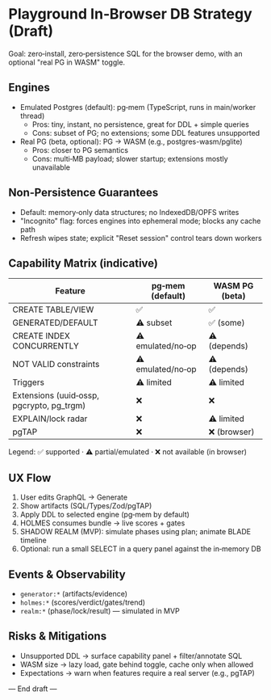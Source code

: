 # Playground In‑Browser DB Strategy (Draft)

Goal: zero‑install, zero‑persistence SQL for the browser demo, with an optional "real PG in WASM" toggle.

## Engines

- Emulated Postgres (default): pg‑mem (TypeScript, runs in main/worker thread)
  - Pros: tiny, instant, no persistence, great for DDL + simple queries
  - Cons: subset of PG; no extensions; some DDL features unsupported
- Real PG (beta, optional): PG → WASM (e.g., postgres-wasm/pglite)
  - Pros: closer to PG semantics
  - Cons: multi‑MB payload; slower startup; extensions mostly unavailable

## Non‑Persistence Guarantees

- Default: memory‑only data structures; no IndexedDB/OPFS writes
- "Incognito" flag: forces engines into ephemeral mode; blocks any cache path
- Refresh wipes state; explicit "Reset session" control tears down workers

## Capability Matrix (indicative)

| Feature | pg‑mem (default) | WASM PG (beta) |
|---|---|---|
| CREATE TABLE/VIEW | ✅ | ✅ |
| GENERATED/DEFAULT | ⚠️ subset | ✅ (some) |
| CREATE INDEX CONCURRENTLY | ⚠️ emulated/no‑op | ⚠️ (depends) |
| NOT VALID constraints | ⚠️ emulated/no‑op | ⚠️ (depends) |
| Triggers | ⚠️ limited | ⚠️ limited |
| Extensions (uuid‑ossp, pgcrypto, pg_trgm) | ❌ | ❌ |
| EXPLAIN/lock radar | ❌ | ⚠️ limited |
| pgTAP | ❌ | ❌ (browser) |

Legend: ✅ supported · ⚠️ partial/emulated · ❌ not available (in browser)

## UX Flow

1) User edits GraphQL → Generate
2) Show artifacts (SQL/Types/Zod/pgTAP)
3) Apply DDL to selected engine (pg‑mem by default)
4) HOLMES consumes bundle → live scores + gates
5) SHADOW REALM (MVP): simulate phases using plan; animate BLADE timeline
6) Optional: run a small SELECT in a query panel against the in‑memory DB

## Events & Observability

- `generator:*` (artifacts/evidence)
- `holmes:*` (scores/verdict/gates/trend)
- `realm:*` (phase/lock/result) — simulated in MVP

## Risks & Mitigations

- Unsupported DDL → surface capability panel + filter/annotate SQL
- WASM size → lazy load, gate behind toggle, cache only when allowed
- Expectations → warn when features require a real server (e.g., pgTAP)

— End draft —
